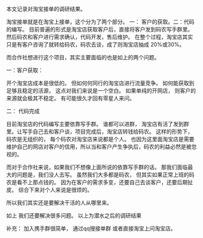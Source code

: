 本文记录对淘宝接单的调研结果。

淘宝接单就是在淘宝上接单，这个分为了两个部分。 一： 客户的获取。二：代码的编写。 目前普遍的形式是淘宝店获取客户后，直接将客户发到码农写手群里。 然后码农和客户进行需求确认，代码开发，售后维护。   在整个过程，淘宝店其实只是有客户咨询了就转给码农，码农去谈，成了则淘宝店抽成 20%或30%。

而合作社想进行这个项目，其实主要面临的也是如上的两个问题。

一：客户获取：

开个淘宝店成本是很低的。 但如何何同行的淘宝店进行流量竞争。 如何能获取到足够且稳定的活源， 这点对我们来说是一个空白。 如果单纯的开网店， 则客户的来源就会极其不稳定。 有可能很久才回有零星人来问。

二： 代码完成

目前淘宝店的代码编写主要依靠写手群。 谁都可以进群， 淘宝店有活了发到群里。让写手自己去和客户谈，项目完成后，淘宝店转钱给码农。   这样的形势下，码农是无组织的，  每个码农对淘宝店来说都是个人。 也因为这里面淘宝店是需要维护自己的网店对客户的信用，所以当和客户产生争执后，码农的利益必然是被忽视的。

而对于合作社来说，如果我们不想像上面所说的依靠写手群的话。  那我们面临最大的问题是，我们没人去写。 虽然我们大多都是码农， 但其实如果正常上班的码农是看不上那点钱的。    因为在客户的需求多变，还要自己去谈客户，还要后期扯皮。 综合下来对个人来说是很烦的。  

所以我们其实还是要解决干活的人从哪里来。

如上 我们还要解决很多问题。 以上为潜水之后的调研结果

补充： 加入携手群很简单， 通过qq搜接单群 或者直接淘宝上问淘宝店。

